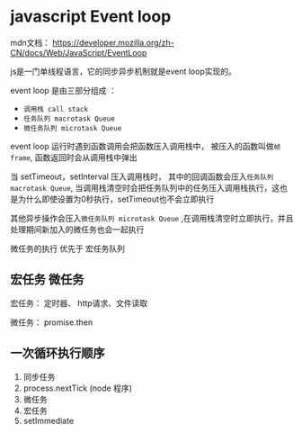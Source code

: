 # javascript Event loop
mdn文档： https://developer.mozilla.org/zh-CN/docs/Web/JavaScript/EventLoop

js是一门单线程语言，它的同步异步机制就是event loop实现的。 

event loop 是由三部分组成 ：

* `调用栈 call stack`
* `任务队列 macrotask Queue`
* `微任务队列 microtask Queue`

event loop 运行时遇到函数调用会把函数压入调用栈中， 被压入的函数叫做`帧 frame`, 函数返回时会从调用栈中弹出

当 setTimeout，setInterval 压入调用栈时， 其中的回调函数会压入`任务队列 macrotask Queue`, 当调用栈清空时会把任务队列中的任务压入调用栈执行，这也是为什么即使设置为0秒执行，setTimeout也不会立即执行

其他异步操作会压入`微任务队列 microtask Queue` ,在调用栈清空时立即执行，并且处理期间新加入的微任务也会一起执行

微任务的执行 优先于 宏任务队列

## 宏任务 微任务

宏任务： 定时器、 http请求、文件读取

微任务： promise.then

## 一次循环执行顺序

1. 同步任务
2. process.nextTick (node 程序)
3. 微任务
4. 宏任务
5. setImmediate
